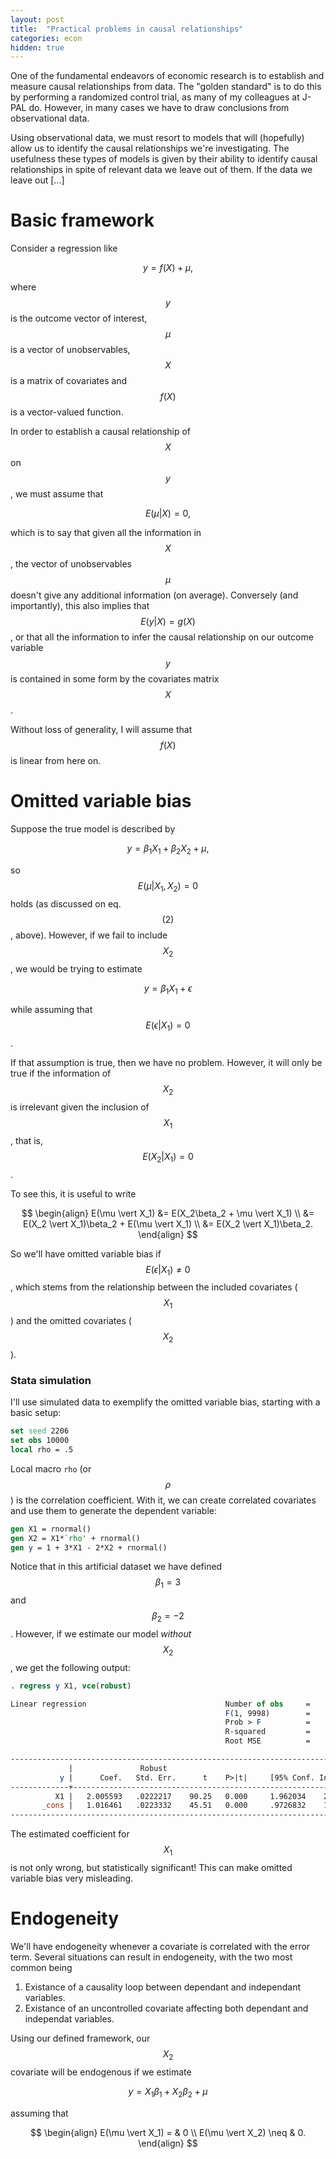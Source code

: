 ```yaml
---
layout: post
title:  "Practical problems in causal relationships"
categories: econ
hidden: true
---
```


One of the fundamental endeavors of economic research is to establish and measure causal relationships from data. The "golden standard" is to do this by performing a randomized control trial, as many of my colleagues at J-PAL do. However, in many cases we have to draw conclusions from observational data.

Using observational data, we must resort to models that will (hopefully) allow us to identify the causal relationships we're investigating. The usefulness these types of models is given by their ability to identify causal relationships in spite of relevant data we leave out of them. If the data we leave out [...]

# Basic framework
Consider a regression like

$$
y = f(X) + \mu,
\tag{1}
$$

where $$y$$ is the outcome vector of interest, $$\mu$$ is a vector of unobservables, $$X$$ is a matrix of covariates and $$f(X)$$ is a vector-valued function.

In order to establish a causal relationship of $$X$$ on $$y$$, we must assume that

$$
E(\mu|X) = 0,
\tag{2}
$$

which is to say that given all the information in $$X$$, the vector of unobservables $$\mu$$ doesn't give any additional information (on average). Conversely (and importantly), this also implies that $$E(y\vert X)=g(X)$$, or that all the information to infer the causal relationship on our outcome variable $$y$$ is contained in some form by the covariates matrix $$X$$.

Without loss of generality, I will assume that $$f(X)$$ is linear from here on.

# Omitted variable bias

Suppose the true model is described by

$$
y = \beta_1 X_1 + \beta_2 X_2 + \mu,
$$

so $$E(\mu\vert X_1,X_2) = 0$$ holds (as discussed on eq. $$(2)$$, above). However, if we fail to include $$X_2$$, we would be trying to estimate

$$
y = \beta_1 X_1 + \epsilon
$$

while assuming that $$E(\epsilon\vert X_1) = 0$$.

If that assumption is true, then we have no problem. However, it will only be true if the information of $$X_2$$ is irrelevant given the inclusion of $$X_1$$, that is, $$ E(X_2 \vert X_1) = 0$$.

To see this, it is useful to write

$$
\begin{align}
E(\mu \vert X_1) &= E(X_2\beta_2 + \mu \vert X_1) \\
&= E(X_2 \vert X_1)\beta_2 + E(\mu \vert X_1) \\
&= E(X_2 \vert X_1)\beta_2.
\end{align}
$$

So we'll have omitted variable bias if $$E(\epsilon \vert X_1) \neq 0$$, which stems from the relationship between the included covariates ($$X_1$$) and the omitted covariates ($$X_2$$).

### Stata simulation

I'll use simulated data to exemplify the omitted variable bias, starting with a basic setup:

```stata
set seed 2206
set obs 10000
local rho = .5
```

Local macro `rho` (or $$\rho$$) is the correlation coefficient. With it, we can create correlated covariates and use them to generate the dependent variable:

```stata
gen X1 = rnormal()
gen X2 = X1*`rho' + rnormal()
gen y = 1 + 3*X1 - 2*X2 + rnormal()
```

Notice that in this artificial dataset we have defined $$\beta_1 = 3$$ and $$\beta_2 = -2$$. However, if we estimate our model *without* $$X_2$$, we get the following output:

```stata
. regress y X1, vce(robust)

Linear regression                               Number of obs     =     10,000
                                                F(1, 9998)        =    8145.75
                                                Prob > F          =     0.0000
                                                R-squared         =     0.4444
                                                Root MSE          =     2.2332

------------------------------------------------------------------------------
             |               Robust
           y |      Coef.   Std. Err.      t    P>|t|     [95% Conf. Interval]
-------------+----------------------------------------------------------------
          X1 |   2.005593   .0222217    90.25   0.000     1.962034    2.049152
       _cons |   1.016461   .0223332    45.51   0.000     .9726832    1.060239
------------------------------------------------------------------------------
```

The estimated coefficient for $$X_1$$ is not only wrong, but statistically significant! This can make omitted variable bias very misleading.

# Endogeneity

We'll have endogeneity whenever a covariate is correlated with the error term. Several situations can result in endogeneity, with the two most common being

1. Existance of a causality loop between dependant and independant variables.
2. Existance of an uncontrolled covariate affecting both dependant and independat variables.

Using our defined framework, our $$X_2$$ covariate will be endogenous if we estimate

$$
y = X_1 \beta_1 + X_2 \beta_2 + \mu
$$

assuming that

$$
\begin{align}
E(\mu \vert X_1) = & 0 \\
E(\mu \vert X_2) \neq & 0.
\end{align}
$$
